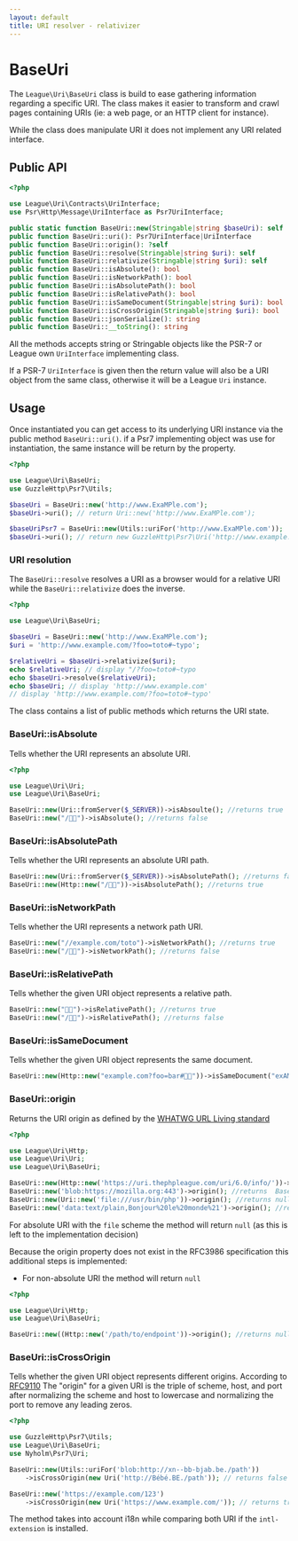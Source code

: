 ```yaml
---
layout: default
title: URI resolver - relativizer
---
```


BaseUri
=======

The `League\Uri\BaseUri` class is build to ease gathering information regarding a specific URI. 
The class makes it easier to transform and crawl pages containing URIs (ie: a web page, or an HTTP client for instance).

<p class="message-warning">While the class does manipulate URI it does not implement any URI related interface.</p>

## Public API

~~~php
<?php

use League\Uri\Contracts\UriInterface;
use Psr\Http\Message\UriInterface as Psr7UriInterface;

public static function BaseUri::new(Stringable|string $baseUri): self
public function BaseUri::uri(): Psr7UriInterface|UriInterface
public function BaseUri::origin(): ?self
public function BaseUri::resolve(Stringable|string $uri): self
public function BaseUri::relativize(Stringable|string $uri): self
public function BaseUri::isAbsolute(): bool
public function BaseUri::isNetworkPath(): bool
public function BaseUri::isAbsolutePath(): bool
public function BaseUri::isRelativePath(): bool
public function BaseUri::isSameDocument(Stringable|string $uri): bool
public function BaseUri::isCrossOrigin(Stringable|string $uri): bool
public function BaseUri::jsonSerialize(): string
public function BaseUri::__toString(): string
~~~

<p class="message-notice">All the methods accepts string or Stringable objects like the PSR-7 or League own <code>UriInterface</code> implementing class.</p>

<p class="message-notice">If a PSR-7 <code>UriInterface</code> is given then the return value will also be
a URI object from the same class, otherwise it will be a League <code>Uri</code> instance.</p>

## Usage

Once instantiated you can get access to its underlying URI instance via the public method `BaseUri::uri()`.
if a Psr7 implementing object was use for instantiation, the same instance
will be return by the property.

~~~php
<?php

use League\Uri\BaseUri;
use GuzzleHttp\Psr7\Utils;

$baseUri = BaseUri::new('http://www.ExaMPle.com');
$baseUri->uri(); // return Uri::new('http://www.ExaMPle.com');

$baseUriPsr7 = BaseUri::new(Utils::uriFor('http://www.ExaMPle.com'));
$baseUri->uri(); // return new GuzzleHttp\Psr7\Uri('http://www.example.com/?foo=toto#~typo');
~~~

### URI resolution

The `BaseUri::resolve` resolves a URI as a browser would for a relative URI while the
`BaseUri::relativize` does the inverse.

~~~php
<?php

use League\Uri\BaseUri;

$baseUri = BaseUri::new('http://www.ExaMPle.com');
$uri = 'http://www.example.com/?foo=toto#~typo';

$relativeUri = $baseUri->relativize($uri);
echo $relativeUri; // display "/?foo=toto#~typo
echo $baseUri->resolve($relativeUri);
echo $baseUri; // display 'http://www.example.com'
// display 'http://www.example.com/?foo=toto#~typo'
~~~

The class contains a list of public methods which returns the URI state.

### BaseUri::isAbsolute

Tells whether the URI represents an absolute URI.

~~~php
<?php

use League\Uri\Uri;
use League\Uri\BaseUri;

BaseUri::new(Uri::fromServer($_SERVER))->isAbsoulte(); //returns true
BaseUri::new("/🍣🍺")->isAbsolute(); //returns false
~~~

### BaseUri::isAbsolutePath

Tells whether the URI represents an absolute URI path.

~~~php
BaseUri::new(Uri::fromServer($_SERVER))->isAbsolutePath(); //returns false
BaseUri::new(Http::new("/🍣🍺"))->isAbsolutePath(); //returns true
~~~

### BaseUri::isNetworkPath

Tells whether the URI represents a network path URI.

~~~php
BaseUri::new("//example.com/toto")->isNetworkPath(); //returns true
BaseUri::new("/🍣🍺")->isNetworkPath(); //returns false
~~~

### BaseUri::isRelativePath

Tells whether the given URI object represents a relative path.

~~~php
BaseUri::new("🏳️‍🌈")->isRelativePath(); //returns true
BaseUri::new("/🍣🍺")->isRelativePath(); //returns false
~~~

### BaseUri::isSameDocument

Tells whether the given URI object represents the same document.

~~~php
BaseUri::new(Http::new("example.com?foo=bar#🏳️‍🌈"))->isSameDocument("exAMpLE.com?foo=bar#🍣🍺"); //returns true
~~~

### BaseUri::origin

Returns the URI origin as defined by the [WHATWG URL Living standard](https://url.spec.whatwg.org/#origin)

~~~php
<?php

use League\Uri\Http;
use League\Uri\Uri;
use League\Uri\BaseUri;

BaseUri::new(Http::new('https://uri.thephpleague.com/uri/6.0/info/'))->origin(); //returns BaseUri::new(Http::new('https://uri.thephpleague.com'));
BaseUri::new('blob:https://mozilla.org:443')->origin(); //returns  BaseUri::new('https://mozilla.org')
BaseUri::new(Uri::new('file:///usr/bin/php'))->origin(); //returns null
BaseUri::new('data:text/plain,Bonjour%20le%20monde%21')->origin(); //returns null
~~~

<p class="message-info">For absolute URI with the <code>file</code> scheme the method will return <code>null</code> (as this is left to the implementation decision)</p>

Because the origin property does not exist in the RFC3986 specification this additional steps is implemented:

- For non-absolute URI the method will return `null`

~~~php
<?php

use League\Uri\Http;
use League\Uri\BaseUri;

BaseUri::new((Http::new('/path/to/endpoint'))->origin(); //returns null
~~~

### BaseUri::isCrossOrigin

Tells whether the given URI object represents different origins.
According to [RFC9110](https://www.rfc-editor.org/rfc/rfc9110#section-4.3.1) The "origin"
for a given URI is the triple of scheme, host, and port after normalizing
the scheme and host to lowercase and normalizing the port to remove
any leading zeros.

~~~php
<?php

use GuzzleHttp\Psr7\Utils;
use League\Uri\BaseUri;
use Nyholm\Psr7\Uri;

BaseUri::new(Utils::uriFor('blob:http://xn--bb-bjab.be./path'))
    ->isCrossOrigin(new Uri('http://Bébé.BE./path')); // returns false

BaseUri::new('https://example.com/123')
    ->isCrossOrigin(new Uri('https://www.example.com/')); // returns true
~~~

The method takes into account i18n while comparing both URI if the `intl-extension` is installed.
